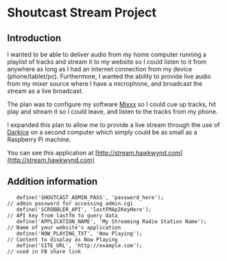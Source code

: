 # Shoutcast Stream Project

## Introduction
I wanted to be able to deliver audio from my home computer running a playlist of tracks and stream it to my website so I could listen to it
from anywhere as long as I had an internet connection from my device (phone/tablet/pc). Furthermore, I wanted the ability to provide live audio
from my mixer source where I have a microphone, and broadcast the stream as a live broadcast.

The plan was to configure my software [Mixxx](https://www.mixxx.org/) so I could cue up tracks, hit play and stream it so I could leave, and listen to the tracks from my phone.

I expanded this plan to allow me to provide a live stream through the use of [Darkice](http://manpages.ubuntu.com/manpages/trusty/man1/darkice.1.html) on a second computer which simply could be as small as a Raspberry Pi machine.

You can see this application at [http://stream.hawkwynd.com](http://stream.hawkwynd.com)

## Addition information

```define('SHOUTCAST_HOST', 'http://##.###.###.####:8000');             // url:port to your shoutcast server
   define('SHOUTCAST_ADMIN_PASS', 'password_here');                     // admin password for accessing admin.cgi
   define('SCROBBLER_API', 'lastFMApIKeyHere');                         // API key from lastfm to query data
   define('APPLICATION_NAME', 'My Streaming Radio Station Name');       // Name of your website's application
   define('NOW_PLAYING_TXT', 'Now Playing');                            // Content to display as Now Playing
   define('SITE_URL', 'http://example.com');                            // used in FB share link

```

